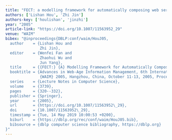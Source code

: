 ```yaml
---
title: "FECT: a modelling framework for automatically composing web services"
authors: ['Lishan Hou', 'Zhi Jin']
authors-key: ['houlishan', 'jinzhi']
year: "2005"
article-link: "https://doi.org/10.1007/11563952_29"
venue: "WAIM"
bibex: "@inproceedings{DBLP:conf/waim/HouJ05,
  author    = {Lishan Hou and
               Zhi Jin},
  editor    = {Wenfei Fan and
               Zhaohui Wu and
               Jun Yang},
  title     = {{FECT:} {A} Modelling Framework for Automatically Composing Web Services},
  booktitle = {Advances in Web-Age Information Management, 6th International Conference,
               {WAIM} 2005, Hangzhou, China, October 11-13, 2005, Proceedings},
  series    = {Lecture Notes in Computer Science},
  volume    = {3739},
  pages     = {320--332},
  publisher = {Springer},
  year      = {2005},
  url       = {https://doi.org/10.1007/11563952\_29},
  doi       = {10.1007/11563952\_29},
  timestamp = {Tue, 14 May 2019 10:00:53 +0200},
  biburl    = {https://dblp.org/rec/conf/waim/HouJ05.bib},
  bibsource = {dblp computer science bibliography, https://dblp.org}
}"
---
```


